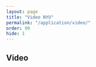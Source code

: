 ```yaml
---
layout: page
title: "Video NYU"
permalink: "/application/video/"
order: 99
hide: 1
---
```


<h2> Video </h2>

<div>
	
</div>
